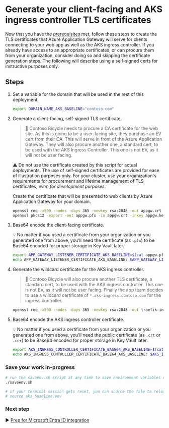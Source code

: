 # Generate your client-facing and AKS ingress controller TLS certificates

Now that you have the [prerequisites](./01-prerequisites.md) met, follow these steps to create the TLS certificates that Azure Application Gateway will serve for clients connecting to your web app as well as the AKS ingress controller. If you already have access to an appropriate certificates, or can procure them from your organization, consider doing so and skipping the certificate generation steps. The following will describe using a self-signed certs for instructive purposes only.

## Steps

1. Set a variable for the domain that will be used in the rest of this deployment.

   ```bash
   export DOMAIN_NAME_AKS_BASELINE="contoso.com"
   ```

1. Generate a client-facing, self-signed TLS certificate.

   > :book: Contoso Bicycle needs to procure a CA certificate for the web site. As this is going to be a user-facing site, they purchase an EV cert from their CA. This will serve in front of the Azure Application Gateway. They will also procure another one, a standard cert, to be used with the AKS Ingress Controller. This one is not EV, as it will not be user facing.

   :warning: Do not use the certificate created by this script for actual deployments. The use of self-signed certificates are provided for ease of illustration purposes only. For your cluster, use your organization's requirements for procurement and lifetime management of TLS certificates, *even for development purposes*.

   Create the certificate that will be presented to web clients by Azure Application Gateway for your domain.

   ```bash
   openssl req -x509 -nodes -days 365 -newkey rsa:2048 -out appgw.crt -keyout appgw.key -subj "/CN=bicycle.${DOMAIN_NAME_AKS_BASELINE}/O=Contoso Bicycle" -addext "subjectAltName = DNS:bicycle.${DOMAIN_NAME_AKS_BASELINE}" -addext "keyUsage = digitalSignature" -addext "extendedKeyUsage = serverAuth"
   openssl pkcs12 -export -out appgw.pfx -in appgw.crt -inkey appgw.key -passout pass:
   ```

1. Base64 encode the client-facing certificate.

   :bulb: No matter if you used a certificate from your organization or you generated one from above, you'll need the certificate (as `.pfx`) to be Base64 encoded for proper storage in Key Vault later.

   ```bash
   export APP_GATEWAY_LISTENER_CERTIFICATE_AKS_BASELINE=$(cat appgw.pfx | base64 | tr -d '\n')
   echo APP_GATEWAY_LISTENER_CERTIFICATE_AKS_BASELINE: $APP_GATEWAY_LISTENER_CERTIFICATE_AKS_BASELINE
   ```

1. Generate the wildcard certificate for the AKS ingress controller.

   > :book: Contoso Bicycle will also procure another TLS certificate, a standard cert, to be used with the AKS ingress controller. This one is not EV, as it will not be user facing. Finally the app team decides to use a wildcard certificate of `*.aks-ingress.contoso.com` for the ingress controller.

   ```bash
   openssl req -x509 -nodes -days 365 -newkey rsa:2048 -out traefik-ingress-internal-aks-ingress-tls.crt -keyout traefik-ingress-internal-aks-ingress-tls.key -subj "/CN=*.aks-ingress.${DOMAIN_NAME_AKS_BASELINE}/O=Contoso AKS Ingress"
   ```

1. Base64 encode the AKS ingress controller certificate.

   :bulb: No matter if you used a certificate from your organization or you generated one from above, you'll need the public certificate (as `.crt` or `.cer`) to be Base64 encoded for proper storage in Key Vault later.

   ```bash
   export AKS_INGRESS_CONTROLLER_CERTIFICATE_BASE64_AKS_BASELINE=$(cat traefik-ingress-internal-aks-ingress-tls.crt | base64 | tr -d '\n')
   echo AKS_INGRESS_CONTROLLER_CERTIFICATE_BASE64_AKS_BASELINE: $AKS_INGRESS_CONTROLLER_CERTIFICATE_BASE64_AKS_BASELINE
   ```

### Save your work in-progress

```bash
# run the saveenv.sh script at any time to save environment variables created above to aks_baseline.env
./saveenv.sh

# if your terminal session gets reset, you can source the file to reload the environment variables
# source aks_baseline.env
```

### Next step

:arrow_forward: [Prep for Microsoft Entra ID integration](./03-microsoft-entra-id.md)
